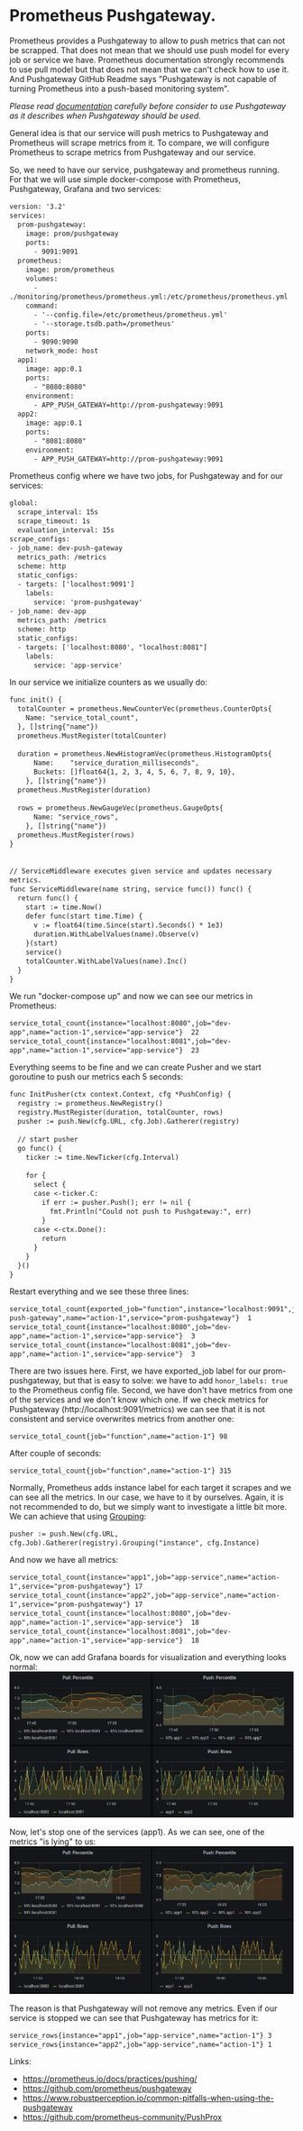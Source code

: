 # Prometheus Pushgateway.

Prometheus provides a Pushgateway to allow to push metrics that can not be scrapped. That does not mean that we should use push model for every job or service we have. Prometheus documentation strongly recommends to use pull model but that does not mean that we can't check how to use it. And Pushgateway GitHub Readme says "Pushgateway is not capable of turning Prometheus into a push-based monitoring system".

_Please read <a href="https://prometheus.io/docs/practices/pushing/">documentation</a> carefully before consider to use Pushgateway as it describes when Pushgateway should be used._

General idea is that our service will push metrics to Pushgateway and Prometheus will scrape metrics from it. To compare, we will configure Prometheus to scrape metrics from Pushgateway and our service. 

So, we need to have our service, pushgateway and prometheus running. For that we will use simple docker-compose with Prometheus, Pushgateway, Grafana and two services:
```
version: '3.2'
services: 
  prom-pushgateway:
    image: prom/pushgateway
    ports: 
      - 9091:9091
  prometheus:
    image: prom/prometheus
    volumes:
      - ./monitoring/prometheus/prometheus.yml:/etc/prometheus/prometheus.yml
    command:
      - '--config.file=/etc/prometheus/prometheus.yml'
      - '--storage.tsdb.path=/prometheus'
    ports:
      - 9090:9090
    network_mode: host
  app1:
    image: app:0.1
    ports:
      - "8080:8080"
    environment:
      - APP_PUSH_GATEWAY=http://prom-pushgateway:9091
  app2:
    image: app:0.1
    ports:
      - "8081:8080"
    environment:
      - APP_PUSH_GATEWAY=http://prom-pushgateway:9091
```
Prometheus config where we have two jobs, for Pushgateway and for our services:
```
global:
  scrape_interval: 15s
  scrape_timeout: 1s
  evaluation_interval: 15s
scrape_configs:
- job_name: dev-push-gateway
  metrics_path: /metrics
  scheme: http
  static_configs:
  - targets: ['localhost:9091']
    labels:
      service: 'prom-pushgateway'
- job_name: dev-app
  metrics_path: /metrics
  scheme: http
  static_configs:
  - targets: ['localhost:8080', "localhost:8081"]
    labels:
      service: 'app-service'
```
In our service we initialize counters as we usually do:
```golang
func init() {
  totalCounter = prometheus.NewCounterVec(prometheus.CounterOpts{
    Name: "service_total_count",
  }, []string{"name"})
  prometheus.MustRegister(totalCounter)

  duration = prometheus.NewHistogramVec(prometheus.HistogramOpts{
      Name:    "service_duration_milliseconds",
      Buckets: []float64{1, 2, 3, 4, 5, 6, 7, 8, 9, 10},
    }, []string{"name"})
  prometheus.MustRegister(duration)

  rows = prometheus.NewGaugeVec(prometheus.GaugeOpts{
      Name: "service_rows",
    }, []string{"name"})
  prometheus.MustRegister(rows)
}


// ServiceMiddleware executes given service and updates necessary metrics.
func ServiceMiddleware(name string, service func()) func() {
  return func() {
    start := time.Now()
    defer func(start time.Time) {
      v := float64(time.Since(start).Seconds() * 1e3)
      duration.WithLabelValues(name).Observe(v)
    }(start)
    service()
    totalCounter.WithLabelValues(name).Inc()
  }
}
```
We run "docker-compose up" and now we can see our metrics in Prometheus:
```
service_total_count{instance="localhost:8080",job="dev-app",name="action-1",service="app-service"}  22
service_total_count{instance="localhost:8081",job="dev-app",name="action-1",service="app-service"}  23
``` 
Everything seems to be fine and we can create Pusher and we start goroutine to push our metrics each 5 seconds:
```golang
func InitPusher(ctx context.Context, cfg *PushConfig) {
  registry := prometheus.NewRegistry()
  registry.MustRegister(duration, totalCounter, rows)
  pusher := push.New(cfg.URL, cfg.Job).Gatherer(registry)

  // start pusher
  go func() {
    ticker := time.NewTicker(cfg.Interval)

    for {
      select {
      case <-ticker.C:
        if err := pusher.Push(); err != nil {
          fmt.Println("Could not push to Pushgateway:", err)
        }
      case <-ctx.Done():
        return
      }
    }
  }()
}
``` 
Restart everything and we see these three lines:
```
service_total_count{exported_job="function",instance="localhost:9091",job="dev-push-gateway",name="action-1",service="prom-pushgateway"}  1
service_total_count{instance="localhost:8080",job="dev-app",name="action-1",service="app-service"}  3
service_total_count{instance="localhost:8081",job="dev-app",name="action-1",service="app-service"}  3
```
There are two issues here. First, we have exported_job label for our prom-pushgateway, but that is easy to solve: we have to add ` honor_labels: true ` to the Prometheus config file. Second, we have don't have metrics from one of the services and we don't know which one. If we check metrics for Pushgateway (http://localhost:9091/metrics) we can see that it is not consistent and service overwrites metrics from another one:
```
service_total_count{job="function",name="action-1"} 98
```
After couple of seconds:
```
service_total_count{job="function",name="action-1"} 315
```
Normally, Prometheus adds instance label for each target it scrapes and we can see all the metrics. In our case, we have to it by ourselves. Again, it is not recommended to do, but we simply want to investigate a little bit more.
We can achieve that using <a href="https://godoc.org/github.com/prometheus/client_golang/prometheus/push#Pusher.Grouping">Grouping</a>:
```
pusher := push.New(cfg.URL, cfg.Job).Gatherer(registry).Grouping("instance", cfg.Instance)
``` 
And now we have all metrics:
```
service_total_count{instance="app1",job="app-service",name="action-1",service="prom-pushgateway"} 17
service_total_count{instance="app2",job="app-service",name="action-1",service="prom-pushgateway"} 17
service_total_count{instance="localhost:8080",job="dev-app",name="action-1",service="app-service"}  18
service_total_count{instance="localhost:8081",job="dev-app",name="action-1",service="app-service"}  18
```

Ok, now we can add Grafana boards for visualization and everything looks normal:
![Grafana](./doc/images/grafana1.png)

Now, let's stop one of the services (app1). As we can see, one of the metrics "is lying" to us: 
![Grafana](./doc/images/grafana2.png)

The reason is that Pushgateway will not remove any metrics. Even if our service is stopped we can see that Pushgateway has metrics for it:
```
service_rows{instance="app1",job="app-service",name="action-1"} 3
service_rows{instance="app2",job="app-service",name="action-1"} 1
```


Links:
- https://prometheus.io/docs/practices/pushing/
- https://github.com/prometheus/pushgateway
- https://www.robustperception.io/common-pitfalls-when-using-the-pushgateway
- https://github.com/prometheus-community/PushProx
